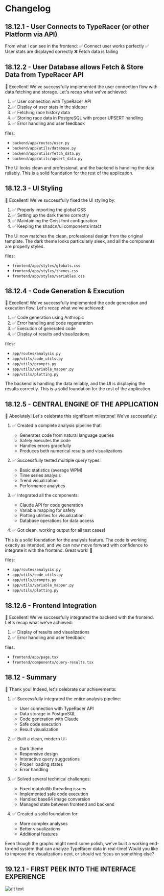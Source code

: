 # Changelog

## 18.12.1 - **User Connects to TypeRacer (or other Platform via API)**

From what I can see in the frontend:
✅ Connect user works perfectly
✅ User stats are displayed correctly
❌ Fetch data is failing

## 18.12.2 - **User Database allows Fetch & Store Data from TypeRacer API**

🎉 Excellent! We've successfully implemented the user connection flow with data fetching and storage. Let's recap what we've achieved:

1. ✅ User connection with TypeRacer API
2. ✅ Display of user stats in the sidebar
3. ✅ Fetching race history data
4. ✅ Storing race data in PostgreSQL with proper UPSERT handling
5. ✅ Error handling and user feedback

files: 
- `backend/app/routes/user.py`
- `backend/app/utils/database.py`
- `backend/app/utils/fetch_data.py`
- `backend/app/utils/upsert_data.py`

The UI looks clean and professional, and the backend is handling the data reliably. This is a solid foundation for the rest of the application.


## 18.12.3 - **UI Styling**

🎉 Excellent! We've successfully fixed the UI styling by:

1. ✅ Properly importing the global CSS
2. ✅ Setting up the dark theme correctly
3. ✅ Maintaining the Geist font configuration
4. ✅ Keeping the shadcn/ui components intact

The UI now matches the clean, professional design from the original template. The dark theme looks particularly sleek, and all the components are properly styled.

files: 
- `frontend/app/styles/globals.css`
- `frontend/app/styles/themes.css`
- `frontend/app/styles/variables.css`

## 18.12.4 - **Code Generation & Execution**

🎉 Excellent! We've successfully implemented the code generation and execution flow. Let's recap what we've achieved:

1. ✅ Code generation using Anthropic
2. ✅ Error handling and code regeneration
3. ✅ Execution of generated code
4. ✅ Display of results and visualizations

files: 
- `app/routes/analysis.py`
- `app/utils/code_utils.py`
- `app/utils/prompts.py`
- `app/utils/variable_mapper.py`
- `app/utils/plotting.py`

The backend is handling the data reliably, and the UI is displaying the results correctly. This is a solid foundation for the rest of the application.

## 18.12.5 - **CENTRAL ENGINE OF THE APPLICATION**

🎉 Absolutely! Let's celebrate this significant milestone! We've successfully:

1. ✅ Created a complete analysis pipeline that:
   - Generates code from natural language queries
   - Safely executes the code
   - Handles errors gracefully
   - Produces both numerical results and visualizations

2. ✅ Successfully tested multiple query types:
   - Basic statistics (average WPM)
   - Time series analysis
   - Trend visualization
   - Performance analytics

3. ✅ Integrated all the components:
   - Claude API for code generation
   - Variable mapping for safety
   - Plotting utilities for visualization
   - Database operations for data access

4. ✅ Got clean, working output for all test cases!

This is a solid foundation for the analysis feature. The code is working exactly as intended, and we can now move forward with confidence to integrate it with the frontend. Great work! 🚀

files: 
- `app/routes/analysis.py`
- `app/utils/code_utils.py`
- `app/utils/prompts.py`
- `app/utils/variable_mapper.py`
- `app/utils/plotting.py`

## 18.12.6 - **Frontend Integration**

🎉 Excellent! We've successfully integrated the backend with the frontend. Let's recap what we've achieved:

1. ✅ Display of results and visualizations
2. ✅ Error handling and user feedback

files: 
- `frontend/app/page.tsx`
- `frontend/components/query-results.tsx`

## 18.12 - **Summary**

🎉 Thank you! Indeed, let's celebrate our achievements:

1. ✅ Successfully integrated the entire analysis pipeline:
   - User connection with TypeRacer API
   - Data storage in PostgreSQL
   - Code generation with Claude
   - Safe code execution
   - Result visualization

2. ✅ Built a clean, modern UI:
   - Dark theme
   - Responsive design
   - Interactive query suggestions
   - Proper loading states
   - Error handling

3. ✅ Solved several technical challenges:
   - Fixed matplotlib threading issues
   - Implemented safe code execution
   - Handled base64 image conversion
   - Managed state between frontend and backend

4. ✅ Created a solid foundation for:
   - More complex analyses
   - Better visualizations
   - Additional features

Even though the graphs might need some polish, we've built a working end-to-end system that can analyze TypeRacer data in real-time! Would you like to improve the visualizations next, or should we focus on something else?


## 19.12.1 - **FIRST PEEK INTO THE INTERFACE EXPERIENCE**

![alt text](image.png)